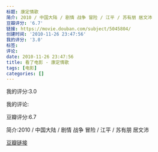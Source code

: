 ```yaml
---
标题: 康定情歌
简介: 2010 / 中国大陆 / 剧情 战争 冒险 / 江平 / 苏有朋 居文沛
豆瓣评分: '6.7'
链接: https://movie.douban.com/subject/5045804/
创建时间: '2010-11-26 23:47:56'
我的评分: '3.0'
标签:
评论:
date: 2010-11-26 23:47:56
title: 看了电影 - 康定情歌
tags: [电影]
categories: []
---
```


我的评分:3.0

我的评论:

豆瓣评分:6.7

简介:2010 / 中国大陆 / 剧情 战争 冒险 / 江平 / 苏有朋 居文沛

[豆瓣链接](https://movie.douban.com/subject/5045804/)

